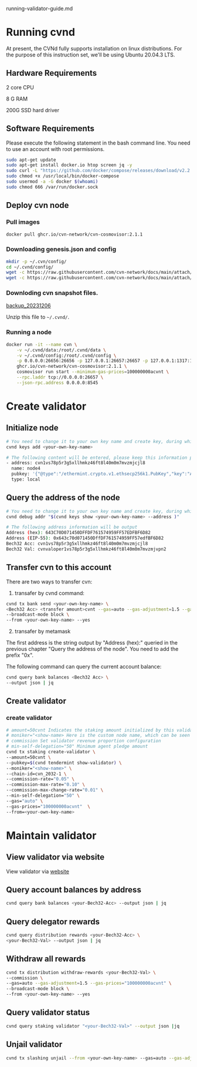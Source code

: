 running-validator-guide.md
# Running cvnd

At present, the CVNd fully supports installation on linux distributions. For the purpose of this instruction set, we'll be using Ubuntu 20.04.3 LTS. 

## Hardware Requirements

2 core CPU 

8 G RAM 

200G SSD hard driver

## Software Requirements

Please execute the following statement in the bash command line. You need to use an account with root permissions.

```bash
sudo apt-get update
sudo apt-get install docker.io htop screen jq -y
sudo curl -L "https://github.com/docker/compose/releases/download/v2.2.2/docker-compose-$(uname -s)-$(uname -m)" -o /usr/local/bin/docker-compose
sudo chmod +x /usr/local/bin/docker-compose
sudo usermod -a -G docker $(whoami)
sudo chmod 666 /var/run/docker.sock
```

## Deploy cvn node

### Pull images

```bash
docker pull ghcr.io/cvn-network/cvn-cosmovisor:2.1.1
```

### Downloading genesis.json and config

```bash
mkdir -p ~/.cvn/config/
cd ~/.cvnd/config/
wget -c https://raw.githubusercontent.com/cvn-network/docs/main/attach/genesis.json -O ~/.cvnd/config/genesis.json
wget -c https://raw.githubusercontent.com/cvn-network/docs/main/attach/config.toml -O ~/.cvnd/config/config.toml
```

### Downloding cvn snapshot files.

[backup_20231206](https://cvn-data-snapshot.s3.ap-northeast-1.amazonaws.com/backup_20231206.tar.gz)

Unzip this file to `~/.cvnd/`.

### Running a node

```bash
docker run -it --name cvn \
    -v ~/.cvnd/data:/root/.cvnd/data \
    -v ~/.cvnd/config:/root/.cvnd/config \
    -p 0.0.0.0:26656:26656 -p 127.0.0.1:26657:26657 -p 127.0.0.1:1317:1317 -p 127.0.0.1:8545:8545 \
    ghcr.io/cvn-network/cvn-cosmovisor:2.1.1 \
    cosmovisor run start --minimum-gas-prices=100000000acvnt \
    --rpc.laddr tcp://0.0.0.0:26657 \
    --json-rpc.address 0.0.0.0:8545 
```

# Create validator

## Initialize node

```bash
# You need to change it to your own key name and create key, during which you will enter a password.
cvnd keys add <your-own-key-name>

# The following content will be entered, please keep this information properly.
- address: cvn1vs78p5r3g5xllhmkz46ft8l40m0m7mvzmjcjl8
  name: node4
  pubkey: '{"@type":"/ethermint.crypto.v1.ethsecp256k1.PubKey","key":"AhICaiDdfV8eqzn1cfiez6TeZwGAo5F04j4J8eolLGPf"}'
  type: local
```

## Query the address of the node

```bash
# You need to change it to your own key name and create key, during which you will enter a password.
cvnd debug addr "$(cvnd keys show <your-own-key-name> --address )"

# The following address information will be output
Address (hex): 643C70D071450DFFDF761574959FF57EDFBF6D82
Address (EIP-55): 0x643c70d071450DffDF761574959FF57edfBF6D82
Bech32 Acc: cvn1vs78p5r3g5xllhmkz46ft8l40m0m7mvzmjcjl8
Bech32 Val: cvnvaloper1vs78p5r3g5xllhmkz46ft8l40m0m7mvzmjvpn2
```

## Transfer cvn to this account

There are two ways to transfer cvn:

1. transafer by cvnd command:

```bash
cvnd tx bank send <your-own-key-name> \
<Bech32 Acc> <transfer amount>cvnt --gas=auto --gas-adjustment=1.5 --gas-prices="100000000acvnt" \
--broadcast-mode block \
--from <your-own-key-name> --yes
```

2. transafer by metamask

The first address is the string output by "Address (hex):" queried in the previous chapter "Query the address of the node". You need to add the prefix "0x".

The following command can query the current account balance:

```bash
cvnd query bank balances <Bech32 Acc> \
--output json | jq
```

## Create validator

### create validator

```bash
# amount=50cvnt Indicates the staking amount initialized by this validator;
# moniker="<show-name> Here is the custom node name, which can be seen in the verification list in the future.
# commission Set validator revenue proportion configuration
# min-self-delegation="50" Minimum agent pledge amount
cvnd tx staking create-validator \
--amount=50cvnt \
--pubkey=$(cvnd tendermint show-validator) \
--moniker="<show-name>" \
--chain-id=cvn_2032-1 \
--commission-rate="0.05" \
--commission-max-rate="0.10" \
--commission-max-change-rate="0.01" \
--min-self-delegation="50" \
--gas="auto" \
--gas-prices="100000000acvnt"  \
--from=<your-own-key-name>
```

# Maintain validator

## View validator via website

View validator via [website](https://dao.cvn.io/conscious/staking)

## Query account balances by address

```bash
cvnd query bank balances <your-Bech32-Acc> --output json | jq
```

## Query delegator rewards

```bash
cvnd query distribution rewards <your-Bech32-Acc> \
<your-Bech32-Val> --output json | jq
```

## Withdraw all rewards

```bash
cvnd tx distribution withdraw-rewards <your-Bech32-Val> \
--commission \
--gas=auto --gas-adjustment=1.5 --gas-prices="100000000acvnt" \
--broadcast-mode block \
--from <your-own-key-name> --yes
```

## Query validator status

```bash
cvnd query staking validator "<your-Bech32-Val>" --output json |jq
```

## Unjail validator 

```bash
cvnd tx slashing unjail --from <your-own-key-name> --gas=auto --gas-adjustment=1.5 --gas-prices="100000000acvnt"
```
